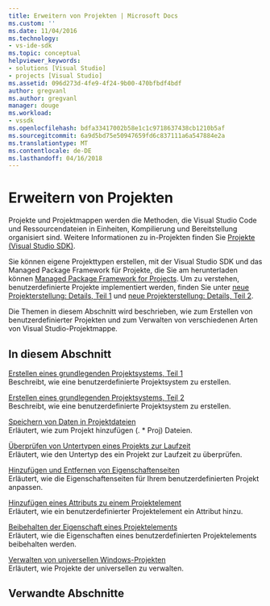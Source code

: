 ```yaml
---
title: Erweitern von Projekten | Microsoft Docs
ms.custom: ''
ms.date: 11/04/2016
ms.technology:
- vs-ide-sdk
ms.topic: conceptual
helpviewer_keywords:
- solutions [Visual Studio]
- projects [Visual Studio]
ms.assetid: 096d273d-4fe9-4f24-9b00-470bfbdf4bdf
author: gregvanl
ms.author: gregvanl
manager: douge
ms.workload:
- vssdk
ms.openlocfilehash: bdfa33417002b58e1c1c9718637438cb1210b5af
ms.sourcegitcommit: 6a9d5bd75e50947659fd6c837111a6a547884e2a
ms.translationtype: MT
ms.contentlocale: de-DE
ms.lasthandoff: 04/16/2018
---
```

# <a name="extending-projects"></a>Erweitern von Projekten
Projekte und Projektmappen werden die Methoden, die Visual Studio Code und Ressourcendateien in Einheiten, Kompilierung und Bereitstellung organisiert sind. Weitere Informationen zu in-Projekten finden Sie [Projekte (Visual Studio SDK)](../extensibility/extending-projects.md).  
  
 Sie können eigene Projekttypen erstellen, mit der Visual Studio SDK und das Managed Package Framework für Projekte, die Sie am herunterladen können [Managed Package Framework for Projects](http://mpfproj12.codeplex.com/). Um zu verstehen, benutzerdefinierte Projekte implementiert werden, finden Sie unter [neue Projekterstellung: Details, Teil 1](../extensibility/internals/new-project-generation-under-the-hood-part-one.md) und [neue Projekterstellung: Details, Teil 2](../extensibility/internals/new-project-generation-under-the-hood-part-two.md).  
  
 Die Themen in diesem Abschnitt wird beschrieben, wie zum Erstellen von benutzerdefinierter Projekten und zum Verwalten von verschiedenen Arten von Visual Studio-Projektmappe.  
  
## <a name="in-this-section"></a>In diesem Abschnitt  
 [Erstellen eines grundlegenden Projektsystems, Teil 1](../extensibility/creating-a-basic-project-system-part-1.md)  
 Beschreibt, wie eine benutzerdefinierte Projektsystem zu erstellen.  
  
 [Erstellen eines grundlegenden Projektsystems, Teil 2](../extensibility/creating-a-basic-project-system-part-2.md)  
 Beschreibt, wie eine benutzerdefinierte Projektsystem zu erstellen.  
  
 [Speichern von Daten in Projektdateien](../extensibility/saving-data-in-project-files.md)  
 Erläutert, wie zum Projekt hinzufügen (. * Proj) Dateien.  
  
 [Überprüfen von Untertypen eines Projekts zur Laufzeit](../extensibility/verifying-subtypes-of-a-project-at-run-time.md)  
 Erläutert, wie den Untertyp des ein Projekt zur Laufzeit zu überprüfen.  
  
 [Hinzufügen und Entfernen von Eigenschaftenseiten](../extensibility/adding-and-removing-property-pages.md)  
 Erläutert, wie die Eigenschaftenseiten für Ihrem benutzerdefinierten Projekt anpassen.  
  
 [Hinzufügen eines Attributs zu einem Projektelement](../extensibility/adding-an-attribute-to-a-project-item.md)  
 Erläutert, wie ein benutzerdefinierter Projektelement ein Attribut hinzu.  
  
 [Beibehalten der Eigenschaft eines Projektelements](../extensibility/persisting-the-property-of-a-project-item.md)  
 Erläutert, wie die Eigenschaften eines benutzerdefinierten Projektelements beibehalten werden.  
  
 [Verwalten von universellen Windows-Projekten](../extensibility/managing-universal-windows-projects.md)  
 Erläutert, wie Projekte der universellen zu verwalten.  
  
## <a name="related-sections"></a>Verwandte Abschnitte